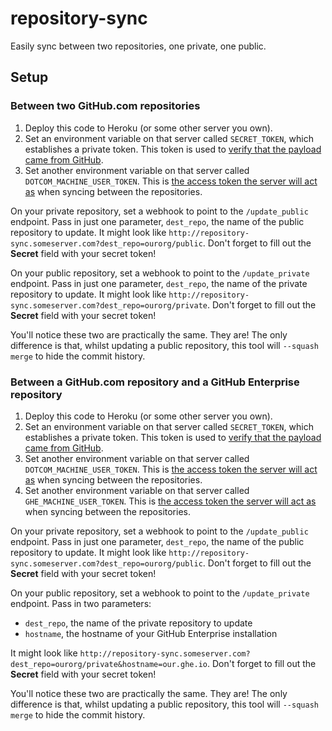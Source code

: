 repository-sync
===============

Easily sync between two repositories, one private, one public.

## Setup

### Between two GitHub.com repositories

1. Deploy this code to Heroku (or some other server you own).
2. Set an environment variable on that server called `SECRET_TOKEN`, which establishes a private token. This token is used to [verify that the payload came from GitHub](https://developer.github.com/webhooks/securing/).
3. Set another environment variable on that server called `DOTCOM_MACHINE_USER_TOKEN`. This is [the access token the server will act as](https://help.github.com/articles/creating-an-access-token-for-command-line-use) when syncing between the repositories.

On your private repository, set a webhook to point to the `/update_public` endpoint.
Pass in just one parameter, `dest_repo`, the name of the public repository to update. It might look like `http://repository-sync.someserver.com?dest_repo=ourorg/public`. Don't forget to fill out the **Secret** field with your secret token!

On your public repository, set a webhook to point to the `/update_private` endpoint.
Pass in just one parameter, `dest_repo`, the name of the private repository to update. It might look like `http://repository-sync.someserver.com?dest_repo=ourorg/private`. Don't forget to fill out the **Secret** field with your secret token!

You'll notice these two are practically the same. They are! The only difference is
that, whilst updating a public repository, this tool will `--squash merge` to hide
the commit history.

### Between a GitHub.com repository and a GitHub Enterprise repository

1. Deploy this code to Heroku (or some other server you own).
2. Set an environment variable on that server called `SECRET_TOKEN`, which establishes a private token. This token is used to [verify that the payload came from GitHub](https://developer.github.com/webhooks/securing/).
3. Set another environment variable on that server called `DOTCOM_MACHINE_USER_TOKEN`. This is [the access token the server will act as](https://help.github.com/articles/creating-an-access-token-for-command-line-use) when syncing between the repositories.
3. Set another environment variable on that server called `GHE_MACHINE_USER_TOKEN`. This is [the access token the server will act as](https://help.github.com/articles/creating-an-access-token-for-command-line-use) when syncing between the repositories.

On your private repository, set a webhook to point to the `/update_public` endpoint.
Pass in just one parameter, `dest_repo`, the name of the public repository to update. It might look like `http://repository-sync.someserver.com?dest_repo=ourorg/public`. Don't forget to fill out the **Secret** field with your secret token!

On your public repository, set a webhook to point to the `/update_private` endpoint.
Pass in two parameters:

* `dest_repo`, the name of the private repository to update
* `hostname`, the hostname of your GitHub Enterprise installation

It might look like `http://repository-sync.someserver.com?dest_repo=ourorg/private&hostname=our.ghe.io`. Don't forget to fill out the **Secret** field with your secret token! 

You'll notice these two are practically the same. They are! The only difference is
that, whilst updating a public repository, this tool will `--squash merge` to hide
the commit history.
